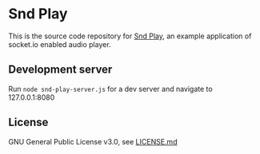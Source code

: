 # Snd Play

This is the source code repository for [Snd Play](https://play-snd.herokuapp.com), an example application of socket.io enabled audio player.

## Development server
Run `node snd-play-server.js` for a dev server and navigate to 127.0.0.1:8080

## License

GNU General Public License v3.0, see [LICENSE.md](https://github.com/darkjazz/moodplay/blob/master/LICENSE.md)
